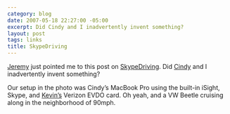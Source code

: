 ```yaml
---
category: blog
date: 2007-05-18 22:27:00 -05:00
excerpt: Did Cindy and I inadvertently invent something?
layout: post
tags: links
title: SkypeDriving
---
```


[Jeremy](http://www.carbauja.com/) just pointed me to this post on [SkypeDriving](http://share.skype.com/sites/skypegear/2007/05/skypedriving_contest_over_at_s.html). Did [Cindy](http://www.cindyli.com/) and I inadvertently invent something?

Our setup in the photo was Cindy’s MacBook Pro using the built-in iSight, Skype, and [Kevin’s](http://lawver.net/) Verizon EVDO card. Oh yeah, and a VW Beetle cruising along in the neighborhood of 90mph.